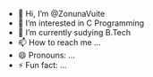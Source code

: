 - 👋 Hi, I’m @ZonunaVuite
- 👀 I’m interested in C Programming
- 🌱 I’m currently sudying B.Tech
- 📫 How to reach me ...
- 😄 Pronouns: ...
- ⚡ Fun fact: ...

<!---
ZonunaVuite/ZonunaVuite is a ✨ special ✨ repository because its `README.md` (this file) appears on your GitHub profile.
You can click the Preview link to take a look at your changes.
--->
